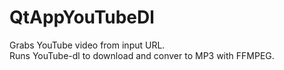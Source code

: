 # QtAppYouTubeDl   
Grabs YouTube video from input URL.   
Runs YouTube-dl to download and conver to MP3 with FFMPEG.
